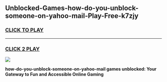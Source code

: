 
## Unblocked-Games-how-do-you-unblock-someone-on-yahoo-mail-Play-Free-k7zjy
<h3>
<a href="https://premium76.site?title=how-do-you-unblock-someone-on-yahoo-mail&ref=12A">CLICK TO PLAY</a></h3>
<hr>

<h3>
<a href="https://premium76.site?title=how-do-you-unblock-someone-on-yahoo-mail&ref=12A">CLICK 2 PLAY</a>
  
</h3>

<a href="https://premium76.site?title=how-do-you-unblock-someone-on-yahoo-mail&ref=12A"><img src="https://clearcache.store/games.png"></a>


**how-do-you-unblock-someone-on-yahoo-mail games unblocked: Your Gateway to Fun and Accessible Online Gaming**
